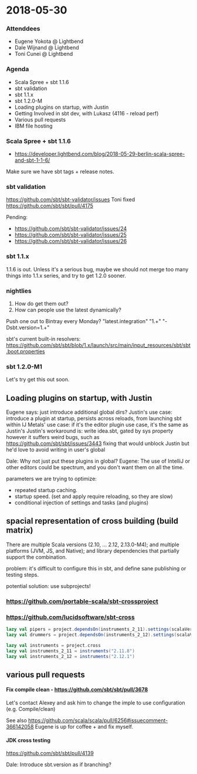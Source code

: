 # 2018-05-30

### Attenddees

- Eugene Yokota @ Lightbend
- Dale Wijnand @ Lightbend
- Toni Cunei @ Lightbend

### Agenda

- Scala Spree + sbt 1.1.6
- sbt validation
- sbt 1.1.x
- sbt 1.2.0-M
- Loading plugins on startup, with Justin
- Getting Involved in sbt dev, with Lukasz (4116 - reload perf)
- Various pull requests
- IBM file hosting

### Scala Spree + sbt 1.1.6

- https://developer.lightbend.com/blog/2018-05-29-berlin-scala-spree-and-sbt-1-1-6/

Make sure we have sbt tags + release notes.

### sbt validation

https://github.com/sbt/sbt-validator/issues
Toni fixed https://github.com/sbt/sbt/pull/4175

Pending:
- https://github.com/sbt/sbt-validator/issues/24
- https://github.com/sbt/sbt-validator/issues/25
- https://github.com/sbt/sbt-validator/issues/26

### sbt 1.1.x

1.1.6 is out.
Unless it's a serious bug, maybe we should not merge too many things into 1.1.x series,
and try to get 1.2.0 sooner.

### nightlies

1. How do get them out?
2. How can people use the latest dynamically?

Push one out to Bintray every Monday?
"latest.integration"
"1.+"
"-Dsbt.version=1.+"

sbt's current built-in resolvers:
https://github.com/sbt/sbt/blob/1.x/launch/src/main/input_resources/sbt/sbt.boot.properties

### sbt 1.2.0-M1

Let's try get this out soon.

## Loading plugins on startup, with Justin

Eugene says: just introduce additional global dirs?
Justin's use case: introduce a plugin at startup, persists across reloads, from launching sbt within IJ
Metals' use case: if it's the editor plugin use case, it's the same as Justin's
Justin's workaround is: write idea.sbt, gated by sys property
however it suffers weird bugs, such as https://github.com/sbt/sbt/issues/3443
fixing that would unblock Justin
but he'd love to avoid writing in user's global

Dale: Why not just put these plugins in global?
Eugene: The use of IntelliJ or other editors could be spectrum, and you don't want them on all the time.

parameters we are trying to optimize:
- repeated startup caching.
- startup speed. (set and apply require reloading, so they are slow)
- conditional injection of settings and tasks (and plugins)

## spacial representation of cross building (build matrix)
There are multiple Scala versions (2.10, ... 2.12, 2.13.0-M4); and multiple platforms (JVM, JS, and Native); and library dependencies that partially support the combination.

problem: it's difficult to configure this in sbt, and define sane publishing or testing steps.

potential solution: use subprojects!

### https://github.com/portable-scala/sbt-crossproject



### https://github.com/lucidsoftware/sbt-cross

```scala
lazy val pipers = project.dependsOn(instruments_2_11).settings(scalaVersion := "2.11.8")
lazy val drummers = project.dependsOn(instruments_2_12).settings(scalaVersion := "2.12.1")

lazy val instruments = project.cross
lazy val instruments_2_11 = instruments("2.11.8")
lazy val instruments_2_12 = instruments("2.12.1")
```

## various pull requests

#### Fix compile clean - https://github.com/sbt/sbt/pull/3678 
Let's contact Alexey and ask him to change the imple to use configuration (e.g. Compile/clean)

See also https://github.com/scala/scala/pull/6256#issuecomment-366142058
Eugene is up for coffee + and fix myself.

#### JDK cross testing

https://github.com/sbt/sbt/pull/4139

Dale: Introduce sbt.version as if branching?

